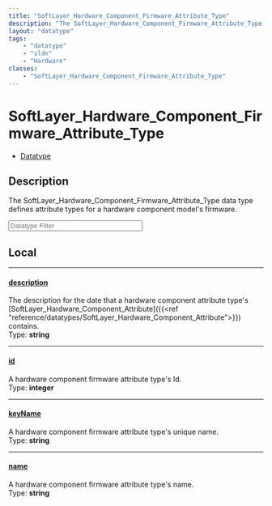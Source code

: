 ```yaml
---
title: "SoftLayer_Hardware_Component_Firmware_Attribute_Type"
description: "The SoftLayer_Hardware_Component_Firmware_Attribute_Type data type defines attribute types for a hardware component mode... "
layout: "datatype"
tags:
    - "datatype"
    - "sldn"
    - "Hardware"
classes:
    - "SoftLayer_Hardware_Component_Firmware_Attribute_Type"
---
```


# SoftLayer_Hardware_Component_Firmware_Attribute_Type
<div id='service-datatype'>
    <ul id='sldn-reference-tabs'>
        <li id='datatype'> <a href='/reference/datatypes/SoftLayer_Hardware_Component_Firmware_Attribute_Type' >Datatype</a></li>
    </ul>
</div>

## Description 
The SoftLayer_Hardware_Component_Firmware_Attribute_Type data type defines attribute types for a hardware component model's firmware. 





<!-- Filer BEGIN -->
<div class="view-filters">
        <div class="clearfix">
            <div class="search-input-box">
                <input placeholder="Datatype Filter" onkeyup="titleSearch(inputId='prop-input', divId='properties', elementClass='prop-row')" 
                    type="text" id="prop-input" value="" size="30" maxlength="128" class="form-text">
            </div>
        </div>
</div>
<!-- Filer END -->

<div id="properties" class="content">
<div id="localProperties" class="prop-content" >

## Local
<div class="prop-row">

-----
[description]: #description
#### [description]
The description for the date that a hardware component attribute type's [SoftLayer_Hardware_Component_Attribute]({{<ref "reference/datatypes/SoftLayer_Hardware_Component_Attribute">}}) contains.  
<span class="type-label">Type: </span>**string**


</div>
<div class="prop-row">

-----
[id]: #id
#### [id]
A hardware component firmware attribute type's Id.  
<span class="type-label">Type: </span>**integer**


</div>
<div class="prop-row">

-----
[keyName]: #keyname
#### [keyName]
A hardware component firmware attribute type's unique name.  
<span class="type-label">Type: </span>**string**


</div>
<div class="prop-row">

-----
[name]: #name
#### [name]
A hardware component firmware attribute type's name.  
<span class="type-label">Type: </span>**string**


</div>
</div>
<!-- LOCAL PROPERTY END -->

</div>


